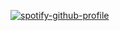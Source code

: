 
[![spotify-github-profile](https://spotify-github-profile.vercel.app/api/view?uid=elq9bkrhs993g23o6sgrplm8t&cover_image=true&theme=novatorem&show_offline=false&background_color=121212&interchange=false&bar_color=53b14f&bar_color_cover=true)](https://github.com/kittinan/spotify-github-profile)
